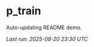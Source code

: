# p_train

Auto-updating README demo.

<!--START_SECTION:status-->
_Last run: 2025-08-20 23:30 UTC_
<!--END_SECTION:status-->



























